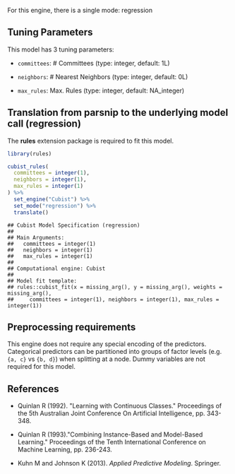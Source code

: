 


For this engine, there is a single mode: regression

## Tuning Parameters



This model has 3 tuning parameters:

- `committees`: # Committees (type: integer, default: 1L)

- `neighbors`: # Nearest Neighbors (type: integer, default: 0L)

- `max_rules`: Max. Rules (type: integer, default: NA_integer)


## Translation from parsnip to the underlying model call  (regression)

The **rules** extension package is required to fit this model.


``` r
library(rules)

cubist_rules(
  committees = integer(1),
  neighbors = integer(1),
  max_rules = integer(1)
) %>%
  set_engine("Cubist") %>%
  set_mode("regression") %>%
  translate()
```

```
## Cubist Model Specification (regression)
## 
## Main Arguments:
##   committees = integer(1)
##   neighbors = integer(1)
##   max_rules = integer(1)
## 
## Computational engine: Cubist 
## 
## Model fit template:
## rules::cubist_fit(x = missing_arg(), y = missing_arg(), weights = missing_arg(), 
##     committees = integer(1), neighbors = integer(1), max_rules = integer(1))
```

## Preprocessing requirements


This engine does not require any special encoding of the predictors. Categorical predictors can be partitioned into groups of factor levels (e.g. `{a, c}` vs `{b, d}`) when splitting at a node. Dummy variables are not required for this model. 

## References

 - Quinlan R (1992). "Learning with Continuous Classes." Proceedings of the 5th Australian Joint Conference On Artificial Intelligence, pp. 343-348.

 - Quinlan R (1993)."Combining Instance-Based and Model-Based Learning." Proceedings of the Tenth International Conference on Machine Learning, pp. 236-243.

 - Kuhn M and Johnson K (2013). _Applied Predictive Modeling_. Springer.
